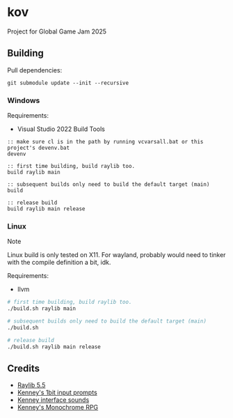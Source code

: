 # kov

Project for Global Game Jam 2025

## Building

Pull dependencies:
```
git submodule update --init --recursive
```

### Windows

Requirements:
- Visual Studio 2022 Build Tools

```batch
:: make sure cl is in the path by running vcvarsall.bat or this project's devenv.bat
devenv

:: first time building, build raylib too.
build raylib main

:: subsequent builds only need to build the default target (main)
build

:: release build
build raylib main release
```

### Linux

> [!NOTE]
> Linux build is only tested on X11. For wayland, probably would need to tinker
> with the compile definition a bit, idk.

Requirements:
- llvm

```bash
# first time building, build raylib too.
./build.sh raylib main

# subsequent builds only need to build the default target (main)
./build.sh

# release build
./build.sh raylib main release
```

## Credits

- [Raylib 5.5](https://github.com/raysan5/raylib)
- [Kenney's 1bit input prompts](https://kenney.nl/assets/1-bit-input-prompts-pixel-16)
- [Kenney interface sounds](https://kenney.nl/assets/interface-sounds)
- [Kenney's Monochrome RPG](https://kenney.nl/assets/monochrome-rpg)

